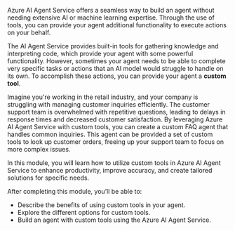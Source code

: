 Azure AI Agent Service offers a seamless way to build an agent without needing extensive AI or machine learning expertise. Through the use of tools, you can provide your agent additional functionality to execute actions on your behalf.

The AI Agent Service provides built-in tools for gathering knowledge and interpreting code, which provide your agent with some powerful functionality. However, sometimes your agent needs to be able to complete very specific tasks or actions that an AI model would struggle to handle on its own. To accomplish these actions, you can provide your agent a **custom tool**.

Imagine you're working in the retail industry, and your company is struggling with managing customer inquiries efficiently. The customer support team is overwhelmed with repetitive questions, leading to delays in response times and decreased customer satisfaction. By leveraging Azure AI Agent Service with custom tools, you can create a custom FAQ agent that handles common inquiries. This agent can be provided a set of custom tools to look up customer orders, freeing up your support team to focus on more complex issues.

In this module, you will learn how to utilize custom tools in Azure AI Agent Service to enhance productivity, improve accuracy, and create tailored solutions for specific needs.

After completing this module, you’ll be able to:

- Describe the benefits of using custom tools in your agent.
- Explore the different options for custom tools.
- Build an agent with custom tools using the Azure AI Agent Service.
